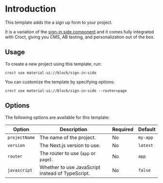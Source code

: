 # Introduction

This template adds the a sign up form to your project.

It is a variation of the [sign-in side component](https://croct.com/templates/library/material-ui/sign-in-side) and it
comes fully integrated with Croct, giving you CMS, AB testing, and personalization out of the box.

## Usage

To create a new project using this template, run:

```croct-cmd
croct use material-ui://block/sign-in-side
```

You can customize the template by specifying options:

```croct-cmd
croct use material-ui://block/sign-in-side --router=page
```

## Options

The following options are available for this template:

| Option        | Description                                      | Required | Default  |
|---------------|--------------------------------------------------|----------|----------|
| `projectName` | The name of the project.                         | No       | `my-app` |
| `version`     | The Next.js version to use.                      | No       | `latest` |
| `router`      | The router to use (`app` or `page`).             | No       | `app`    |
| `javascript`  | Whether to use JavaScript instead of TypeScript. | No       | `false`  |
